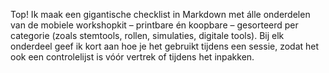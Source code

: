 Top! Ik maak een gigantische checklist in Markdown met álle onderdelen van de mobiele workshopkit – printbare én koopbare – gesorteerd per categorie (zoals stemtools, rollen, simulaties, digitale tools). Bij elk onderdeel geef ik kort aan hoe je het gebruikt tijdens een sessie, zodat het ook een controlelijst is vóór vertrek of tijdens het inpakken.
